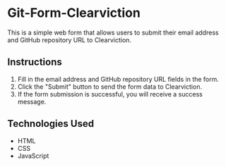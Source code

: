 # Git-Form-Clearviction

This is a simple web form that allows users to submit their email address and GitHub repository URL to Clearviction.

## Instructions

1. Fill in the email address and GitHub repository URL fields in the form.
2. Click the "Submit" button to send the form data to Clearviction.
3. If the form submission is successful, you will receive a success message.

## Technologies Used

- HTML
- CSS
- JavaScript
